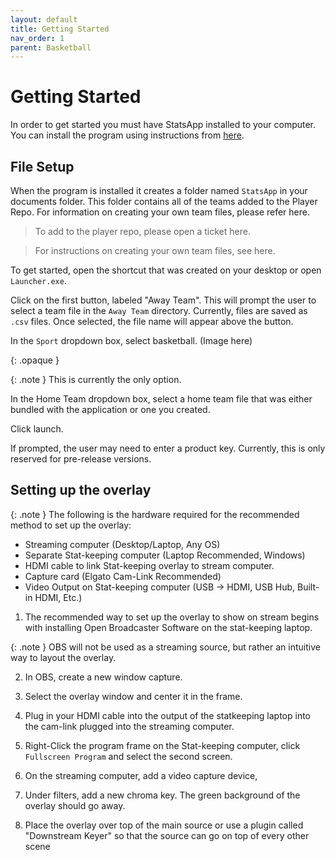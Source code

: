 ```yaml
---
layout: default
title: Getting Started
nav_order: 1
parent: Basketball
---
```


# Getting Started

In order to get started you must have StatsApp installed to your computer. You can install the program using instructions from [here](https://diamondpg.github.io/StatsApp/docs/Installation.html).

## File Setup
When the program is installed it creates a folder named `StatsApp` in your documents folder. This folder contains all of the teams added to the Player Repo. For information on creating your own team files, please refer here.

> To add to the player repo, please open a ticket here. 

> For instructions on creating your own team files, see here.

To get started, open the shortcut that was created on your desktop or open `Launcher.exe`.

Click on the first button, labeled "Away Team". This will prompt the user to select a team file in the `Away Team` directory. Currently, files are saved as `.csv` files. Once selected, the file name will appear above the button. 

In the `Sport` dropdown box, select basketball.
(Image here)


{: .opaque }
<div markdown="block">
{: .note }
This is currently the only option.
</div>

In the Home Team dropdown box, select a home team file that was either bundled with the application or one you created.

Click launch. 

If prompted, the user may need to enter a product key. Currently, this is only reserved for pre-release versions.

## Setting up the overlay

{: .note }
The following is the hardware required for the recommended method to set up the overlay:
- Streaming computer (Desktop/Laptop, Any OS)
- Separate Stat-keeping computer (Laptop Recommended, Windows)
- HDMI cable to link Stat-keeping overlay to stream computer. 
- Capture card (Elgato Cam-Link Recommended)
- Video Output on Stat-keeping computer (USB -> HDMI, USB Hub, Built-in HDMI, Etc.)


1. The recommended way to set up the overlay to show on stream begins with installing Open Broadcaster Software on the stat-keeping laptop. 

{: .note }
OBS will not be used as a streaming source, but rather an intuitive way to layout the overlay. 

2. In OBS, create a new window capture. 

3. Select the overlay window and center it in the frame. 

4. Plug in your HDMI cable into the output of the statkeeping laptop into the cam-link plugged into the streaming computer.

5. Right-Click the program frame on the Stat-keeping computer, click `Fullscreen Program` and select the second screen.

6. On the streaming computer, add a video capture device, 

7. Under filters, add a new chroma key. The green background of the overlay should go away.

8. Place the overlay over top of the main source or use a plugin called "Downstream Keyer" so that the source can go on top of every other scene
